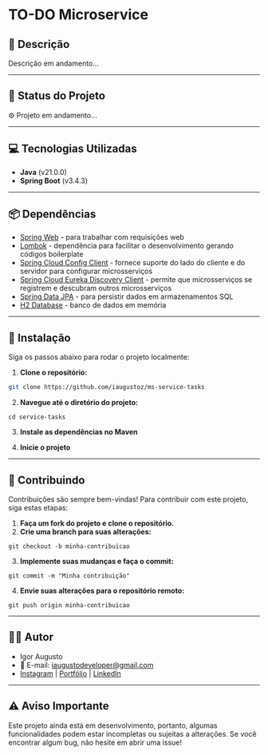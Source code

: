 # **TO-DO Microservice**

## 📜 **Descrição**

Descrição em andamento...

---

## 🚀 **Status do Projeto**

⚙️ Projeto em andamento...

---

## 💻 **Tecnologias Utilizadas**

- **Java** (v21.0.0)
- **Spring Boot** (v3.4.3)

---

## 📦 **Dependências**

- [Spring Web](https://mvnrepository.com/artifact/org.springframework.boot/spring-boot-starter-web) - para trabalhar com requisições web
- [Lombok](https://mvnrepository.com/artifact/org.projectlombok/lombok) - dependência para facilitar o desenvolvimento gerando códigos boilerplate 
- [Spring Cloud Config Client](https://mvnrepository.com/artifact/org.springframework.cloud/spring-cloud-starter-config) - fornece suporte do lado do cliente e do servidor para configurar microsserviços
- [Spring Cloud Eureka Discovery Client](https://mvnrepository.com/artifact/org.springframework.cloud/spring-cloud-starter-netflix-eureka-client) - permite que microsserviços se registrem e descubram outros microsserviços
- [Spring Data JPA](https://mvnrepository.com/artifact/org.springframework.boot/spring-boot-starter-data-jpa) - para persistir dados em armazenamentos SQL
- [H2 Database](https://mvnrepository.com/artifact/com.h2database/h2) - banco de dados em memória

---

## 🔧 **Instalação**

Siga os passos abaixo para rodar o projeto localmente:

1. **Clone o repositório:**

```bash
git clone https://github.com/iaugustoz/ms-service-tasks
```

2. **Navegue até o diretório do projeto:**

```
cd service-tasks
```

3. **Instale as dependências no Maven**

4. **Inicie o projeto**

---

## 🤝 Contribuindo

Contribuições são sempre bem-vindas! Para contribuir com este projeto, siga estas etapas:

1. **Faça um fork do projeto e clone o repositório.**
2. **Crie uma branch para suas alterações:**

```
git checkout -b minha-contribuicao
```

3. **Implemente suas mudanças e faça o commit:**

```
git commit -m "Minha contribuição"
```

4. **Envie suas alterações para o repositório remoto:**

```
git push origin minha-contribuicao
```

---

## 👨‍💻 Autor

- Igor Augusto
- 📧 E-mail: iaugustodeveloper@gmail.com
- [Instagram](https://www.instagram.com/iaugusto__/) | [Portfólio](https://iaugusto.vercel.app/) | [LinkedIn](https://www.linkedin.com/in/igorbrz/)

---

## ⚠️ Aviso Importante

Este projeto ainda está em desenvolvimento, portanto, algumas funcionalidades podem estar incompletas ou sujeitas a alterações. Se você encontrar algum bug, não hesite em abrir uma issue!
